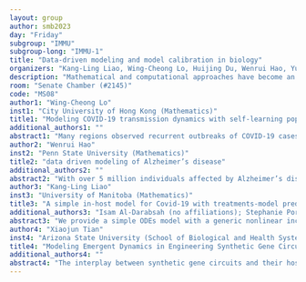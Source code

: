 ```yaml
---
layout: group
author: smb2023
day: "Friday"
subgroup: "IMMU"
subgroup-long: "IMMU-1"
title: "Data-driven modeling and model calibration in biology"
organizers: "Kang-Ling Liao, Wing-Cheong Lo, Huijing Du, Wenrui Hao, Yuan Liu"
description: "Mathematical and computational approaches have become an important component of the study of complex processes in biology; mathematical modelling and analysis allow for quantitative testing of proposed hypotheses and estimation of important physical and biological parameters. Combining experiments with mathematical modelling allows a rigorous validation of model hypotheses, but the model prediction could lead to different conclusion based on the considered datasets. Thus, the focus of this session will be on the impact of calibration on model predications in biological sciences."
room: "Senate Chamber (#2145)"
code: "MS08"
author1: "Wing-Cheong Lo"
inst1: "City University of Hong Kong (Mathematics)"
title1: "Modeling COVID-19 transmission dynamics with self-learning population behavioral change"
additional_authors1: ""
abstract1: "Many regions observed recurrent outbreaks of COVID-19 cases after relaxing social distancing measures. It suggests that maintaining sufficient social distancing is important for limiting the spread of COVID-19. The change of population behavior responding to the social distancing measures becomes an important factor for the pandemic prediction. In this study, we develop a SEAIR model for studying the dynamics of COVID-19 transmission with population behavioral change. In our model, the population is divided into several groups with their own social behavior in response to the delayed information about the number of the infected population. The transmission rate depends on the behavioral changes of all the population groups, forming a feedback loop to affect the COVID-19 dynamics. Based on the data of Hong Kong, our simulations demonstrate how the perceived cost after infection and the information delay affect the level and the time period of the COVID-19 waves. This is joint work with Tsz-Lik Chan (University of California Riverside) and Hsiang-Yu Yuan (City University of Hong Kong)."
author2: "Wenrui Hao"
inst2: "Penn State University (Mathematics)"
title2: "data driven modeling of Alzheimer’s disease"
additional_authors2: ""
abstract2: "With over 5 million individuals affected by Alzheimer’s disease (AD) in the US alone, personalized treatment plans have emerged as a promising approach to managing this complex neurological disorder. However, this approach requires sophisticated analysis of electronic brain data. This talk proposes a mathematical modeling approach to describe the progression of AD clinical biomarkers and integrate patient data for personalized prediction and optimal treatment. The proposed model is validated on a multi-institutional dataset of AD biomarkers to provide personalized predictions, and optimal controls are added to enable personalized therapeutic simulations for AD patients."
author3: "Kang-Ling Liao"
inst3: "University of Manitoba (Mathematics)"
title3: "A simple in-host model for Covid-19 with treatments-model prediction and calibration"
additional_authors3: "Isam Al-Darabsah (no affiliations); Stephanie Portet (University of Manitoba)"
abstract3: "We provide a simple ODEs model with a generic nonlinear incidence rate function and incorporate two treatments, blocking the virus binding and inhibiting the virus replication to investigate the SARS-CoV-2 infection dynamics. We derive conditions of the infection eradication for the long-term dynamics using the basic reproduction number, and to complement the characterization of the dynamics at short-time, the resilience and reactivity of the virus-free equilibrium are considered to inform on the average time of recovery and sensitivity to perturbations in the initial virus free stage. Then, we calibrate the treatment model to clinical datasets for viral load in mild and severe cases and immune cells in severe cases. Combining analytical and numerical results, we explore the impact of calibration on model predictions."
author4: "Xiaojun Tian"
inst4: "Arizona State University (School of Biological and Health Systems Engineering)"
title4: "Modeling Emergent Dynamics in Engineering Synthetic Gene Circuits"
additional_authors4: ""
abstract4: "The interplay between synthetic gene circuits and their host organisms, such as growth feedback and resource competition, can give rise to unexpected dynamics. In this presentation, I will discuss our latest research to use mathematical modeling to quantitatively understand and predict the impact of network topology, host physiology, and resource competition on the functional behaviors of gene circuits. Furthermore, I will highlight how resource competition affects the circuit noise behavior and present practical control strategies to engineer more robust gene circuits."
---
```

